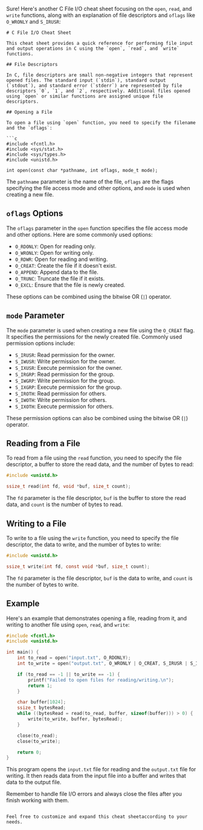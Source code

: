 Sure! Here's another C File I/O cheat sheet focusing on the `open`, `read`, and `write` functions, along with an explanation of file descriptors and `oflags` like `O_WRONLY` and `S_IRUSR`:

```
# C File I/O Cheat Sheet

This cheat sheet provides a quick reference for performing file input and output operations in C using the `open`, `read`, and `write` functions.

## File Descriptors

In C, file descriptors are small non-negative integers that represent opened files. The standard input (`stdin`), standard output (`stdout`), and standard error (`stderr`) are represented by file descriptors `0`, `1`, and `2`, respectively. Additional files opened using `open` or similar functions are assigned unique file descriptors.

## Opening a File

To open a file using `open` function, you need to specify the filename and the `oflags`:

```c
#include <fcntl.h>
#include <sys/stat.h>
#include <sys/types.h>
#include <unistd.h>

int open(const char *pathname, int oflags, mode_t mode);
```

The `pathname` parameter is the name of the file, `oflags` are the flags specifying the file access mode and other options, and `mode` is used when creating a new file.

## `oflags` Options

The `oflags` parameter in the `open` function specifies the file access mode and other options. Here are some commonly used options:

- `O_RDONLY`: Open for reading only.
- `O_WRONLY`: Open for writing only.
- `O_RDWR`: Open for reading and writing.
- `O_CREAT`: Create the file if it doesn't exist.
- `O_APPEND`: Append data to the file.
- `O_TRUNC`: Truncate the file if it exists.
- `O_EXCL`: Ensure that the file is newly created.

These options can be combined using the bitwise OR (`|`) operator.

## `mode` Parameter

The `mode` parameter is used when creating a new file using the `O_CREAT` flag. It specifies the permissions for the newly created file. Commonly used permission options include:

- `S_IRUSR`: Read permission for the owner.
- `S_IWUSR`: Write permission for the owner.
- `S_IXUSR`: Execute permission for the owner.
- `S_IRGRP`: Read permission for the group.
- `S_IWGRP`: Write permission for the group.
- `S_IXGRP`: Execute permission for the group.
- `S_IROTH`: Read permission for others.
- `S_IWOTH`: Write permission for others.
- `S_IXOTH`: Execute permission for others.

These permission options can also be combined using the bitwise OR (`|`) operator.

## Reading from a File

To read from a file using the `read` function, you need to specify the file descriptor, a buffer to store the read data, and the number of bytes to read:

```c
#include <unistd.h>

ssize_t read(int fd, void *buf, size_t count);
```

The `fd` parameter is the file descriptor, `buf` is the buffer to store the read data, and `count` is the number of bytes to read.

## Writing to a File

To write to a file using the `write` function, you need to specify the file descriptor, the data to write, and the number of bytes to write:

```c
#include <unistd.h>

ssize_t write(int fd, const void *buf, size_t count);
```

The `fd` parameter is the file descriptor, `buf` is the data to write, and `count` is the number of bytes to write.

## Example

Here's an example that demonstrates opening a file, reading from it, and writing to another file using `open`, `read`, and `write`:

```c
#include <fcntl.h>
#include <unistd.h>

int main() {
    int to_read = open("input.txt", O_RDONLY);
    int to_write = open("output.txt", O_WRONLY | O_CREAT, S_IRUSR | S_IWUSR);

    if (to_read == -1 || to_write == -1) {
        printf("Failed to open files for reading/writing.\n");
        return 1;
    }

    char buffer[1024];
    ssize_t bytesRead;
    while ((bytesRead = read(to_read, buffer, sizeof(buffer))) > 0) {
        write(to_write, buffer, bytesRead);
    }

    close(to_read);
    close(to_write);

    return 0;
}
```

This program opens the `input.txt` file for reading and the `output.txt` file for writing. It then reads data from the input file into a buffer and writes that data to the output file.

Remember to handle file I/O errors and always close the files after you finish working with them.

```

Feel free to customize and expand this cheat sheetaccording to your needs.